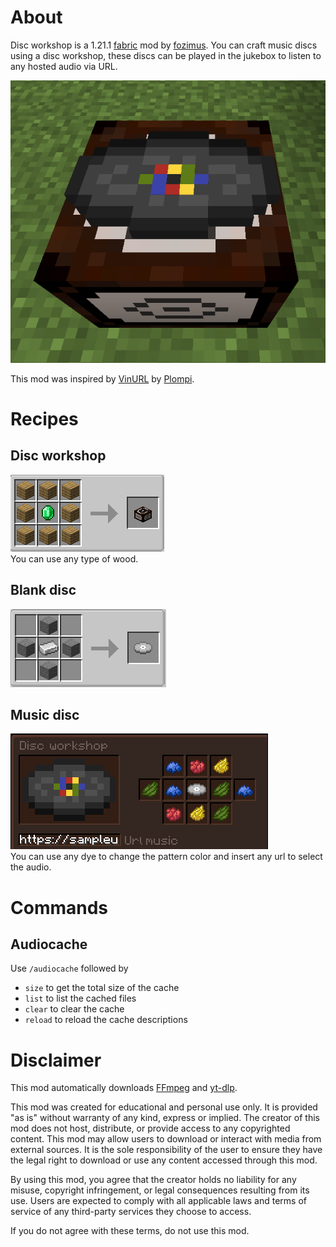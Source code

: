 # About
Disc workshop is a 1.21.1 [fabric](https://fabricmc.net/) mod by [fozimus](https://github.com/Fozimus/).
You can craft music discs using a disc workshop, these discs can be played in the jukebox to listen to any hosted audio via URL.

![Disc workshop](images/disc_workshop.png)

This mod was inspired by [VinURL](https://github.com/Plompi/VinURL) by [Plompi](https://github.com/Plompi).

# Recipes
## Disc workshop
![Discworkshop Recipe](images/disc_workshop_recipe.png)\
You can use any type of wood.

## Blank disc
![Blank Disc Recipe](images/blank_disc_recipe.png)

## Music disc
![Music Disc Recipe](images/music_disc_recipe.png)\
You can use any dye to change the pattern color and insert any url to select the audio.

# Commands

## Audiocache

Use `/audiocache` followed by
* `size` to get the total size of the cache
* `list` to list the cached files
* `clear` to clear the cache
* `reload` to reload the cache descriptions

# Disclaimer
This mod automatically downloads [FFmpeg](https://www.ffmpeg.org/) and [yt-dlp](https://github.com/yt-dlp/yt-dlp).

This mod was created for educational and personal use only. It is provided "as is" without warranty of any kind, express or implied. The creator of this mod does not host, distribute, or provide access to any copyrighted content. This mod may allow users to download or interact with media from external sources. It is the sole responsibility of the user to ensure they have the legal right to download or use any content accessed through this mod.

By using this mod, you agree that the creator holds no liability for any misuse, copyright infringement, or legal consequences resulting from its use. Users are expected to comply with all applicable laws and terms of service of any third-party services they choose to access.

If you do not agree with these terms, do not use this mod.
